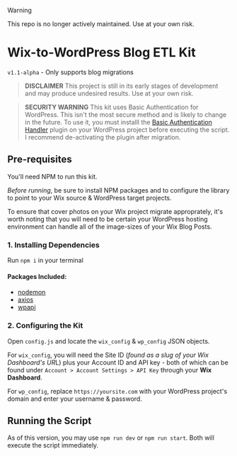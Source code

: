> [!WARNING]
> This repo is no longer actively maintained. Use at your own risk.

# Wix-to-WordPress Blog ETL Kit
`v1.1-alpha` - Only supports blog migrations

> **DISCLAIMER** This project is still in its early stages of development and may produce undesired results. Use at your own risk.

> **SECURITY WARNING** This kit uses Basic Authentication for WordPress. This isn't the most secure method and is likely to change in the future. To use it, you must installl the [Basic Authentication Handler](https://github.com/WP-API/Basic-Auth) plugin on your WordPress project before executing the script. I recommend de-activating the plugin after migration.

## Pre-requisites
You'll need NPM to run this kit.

*Before running*, be sure to install NPM packages and to configure the library to point to your Wix source & WordPress target projects.

To ensure that cover photos on your Wix project migrate approprately, it's worth noting that you will need to be certain your WordPress hosting environment can handle all of the image-sizes of your Wix Blog Posts.

### 1. Installing Dependencies
Run `npm i` in  your terminal

#### Packages Included:
- [nodemon](https://github.com/remy/nodemon)
- [axios](https://www.npmjs.com/package/axios)
- [wpapi](https://github.com/wp-api/node-wpapi)

### 2. Configuring the Kit
Open `config.js` and locate the `wix_config` & `wp_config` JSON objects.

For `wix_config`, you will need the Site ID (*found as a slug of your Wix Dashboard's UR*L) plus your Account ID and API key - both of which can be found under ```Account > Account Settings > API Key``` through your **Wix Dashboard**.

For `wp_config`, replace `https://yoursite.com` with your WordPress project's domain and enter your username & password.

## Running the Script
As of this version, you may use `npm run dev` or `npm run start`. Both will execute the script immediately.
